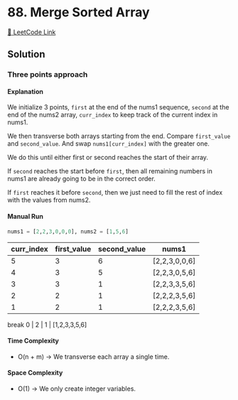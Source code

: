 # 88. Merge Sorted Array

[🔗 LeetCode Link](https://leetcode.com/problems/merge-sorted-array/description/)

## Solution

### Three points approach

#### Explanation

We initialize 3 points,
`first` at the end of the nums1 sequence, 
`second` at the end of the nums2 array,
`curr_index` to keep track of the current index in nums1.

We then transverse both arrays starting from the end.
Compare `first_value` and `second_value`.
And swap `nums1[curr_index]` with the greater one.

We do this until either first or second reaches the start of their array.

If `second` reaches the start before `first`,
then all remaining numbers in nums1 are already going to be in the correct order.

If `first` reaches it before `second`,
then we just need to fill the rest of index with the values from nums2.

#### Manual Run

```python
nums1 = [2,2,3,0,0,0], nums2 = [1,5,6]
```

curr_index | first_value | second_value | nums1
--- | --- | --- | ---
5   |   3 | 6   | [2,2,3,0,0,6]
4   |   3 | 5   | [2,2,3,0,5,6]
3   |   3 | 1   | [2,2,3,3,5,6]
2   |   2 | 1   | [2,2,2,3,5,6]
1   |   2 | 1   | [2,2,2,3,5,6]
break 
0   |   2 | 1   | [1,2,3,3,5,6]

#### Time Complexity

- O(n + m) -> We transverse each array a single time.

#### Space Complexity

- O(1) -> We only create integer variables.
